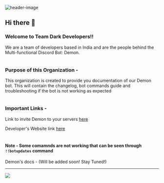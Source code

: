 ![header-image](https://user-images.githubusercontent.com/88544216/161545980-40514c30-4d8d-452c-bf84-08efb5f3ed98.png)


## Hi there 👋


### Welcome to Team Dark Developers!!

We are a team of developers based in India and are the people behind the Multi-functional Discord Bot: Demon.

#

### Purpose of this Organization - 

This organization is created to provide you documentation of our Demon bot. This will contain the changelog, bot commands guide and troubleshooting if the bot is not working as expected

#

### Important Links - 

Link to invite Demon to your servers [here](https://bit.ly/Demon-Invite)

Developer's Website link [here](https://fragnite.live)

#

#### Note - Some comamnds are not working that can be seen through `!!botupdates` command

Demon's docs - (Will be added soon! Stay Tuned!)

-----------


 <a href="https://github.com/ItzzNeo13" alt="https://github.com/ItzzNeo13"><img src="https://img.shields.io/static/v1?style=for-the-badge&label=CREATED%20BY&message=ItzzNeo13&color=000000"></a>
